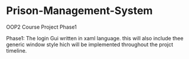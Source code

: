 Prison-Management-System
========================

OOP2 Course Project Phase1

Phase1: The login Gui written in xaml language. this will also include thee generic window style hich will be implemented throughout the projct timeline.
